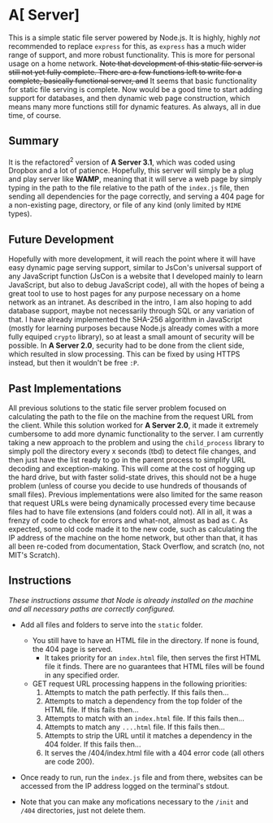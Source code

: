 # A[ Server]
This is a simple static file server powered by Node.js. It is highly, highly *not* 
recommended to replace `express` for this, as `express` has a much wider range of
support, and more robust functionality. This is more for personal usage on a home 
network. ~~Note that development of this static file server is still not yet fully
complete. There are a few functions left to write for a complete, basically functional
server, and~~ It seems that basic functionality for static file serving is complete.
Now would be a good time to start adding support for databases, and then dynamic web
page construction, which means many more functions still for dynamic features. As
always, all in due time, of course.

## Summary
It is the refactored<sup>2</sup> version of **A Server 3.1**, which was coded using
Dropbox and a lot of patience. Hopefully, this server will simply be a plug and play
server like **WAMP**, meaning that it will serve a web page by simply typing in the path
to the file relative to the path of the `index.js` file, then sending all dependencies
for the page correctly, and serving a 404 page for a non-existing page, directory, or
file of any kind (only limited by `MIME` types). 

## Future Development
Hopefully with more development, it will reach the point where it will have easy dynamic page
serving support, similar to JsCon's universal support of any JavaScript function (JsCon is a
website that I developed mainly to learn JavaScript, but also to debug JavaScript code), all
with the hopes of being a great tool to use to host pages for any purpose necessary on a home
network as an intranet. As described in the intro, I am also hoping to add database support,
maybe not necessarily through SQL or any variation of that. I have already implemented the 
SHA-256 algorithm in JavaScript (mostly for learning purposes because Node.js already comes with
a more fully equiped `crypto` library), so at least a small amount of security will be possible.
In **A Server 2.0**, security had to be done from the client side, which resulted in slow 
processing. This can be fixed by using HTTPS instead, but then it wouldn't be free `:P`.

## Past Implementations
All previous solutions to the static file server problem focused on calculating
the path to the file on the machine from the request URL from the client. While
this solution worked for **A Server 2.0**, it made it extremely cumbersome to
add more dynamic functionality to the server. I am currently taking a new approach
to the problem and using the `child_process` library to simply poll the directory every x
seconds (tbd) to detect file changes, and then just have the list ready to go
in the parent process to simplify URL decoding and exception-making. This will
come at the cost of hogging up the hard drive, but with faster solid-state drives,
this should not be a huge problem (unless of course you decide to use hundreds of
thousands of small files). Previous implementations were also limited for the
same reason that request URLs were being dynamically processed every time because
files had to have file extensions (and folders could not). All in all, it was a
frenzy of code to check for errors and what-not, almost as bad as `C`. As expected,
some old code made it to the new code, such as calculating the IP address of the
machine on the home network, but other than that, it has all been re-coded from
documentation, Stack Overflow, and scratch (no, not MIT's Scratch).

## Instructions
*These instructions assume that Node is already installed on the machine and all necessary paths are correctly configured.*

* Add all files and folders to serve into the `static` folder.
  * You still have to have an HTML file in the directory. If none is found, the 404 page is served.
    * It takes priority for an `index.html` file, then serves the first HTML file it finds. There are no guarantees that HTML files will be found in any specified order.
  * GET request URL processing happens in the following priorities:
    1. Attempts to match the path perfectly. If this fails then...
    2. Attempts to match a dependency from the top folder of the HTML file. If this fails then...
    3. Attempts to match with an `index.html` file. If this fails then...
    4. Attempts to match any `....html` file. If this fails then...
    5. Attempts to strip the URL until it matches a dependency in the 404 folder. If this fails then...
    6. It serves the /404/index.html file with a 404 error code (all others are code 200).

* Once ready to run, run the `index.js` file and from there, websites can be accessed from the IP address logged on the terminal's stdout.
* Note that you can make any mofications necessary to the `/init` and `/404` directories, just not delete them.